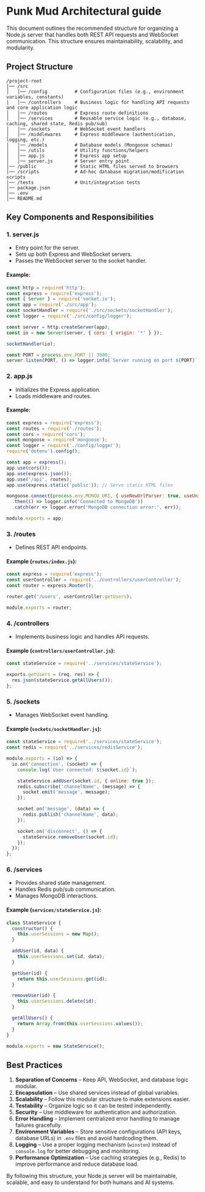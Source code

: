 # Punk Mud Architectural guide

This document outlines the recommended structure for organizing a Node.js server that handles both REST API requests and WebSocket communication. This structure ensures maintainability, scalability, and modularity.

## **Project Structure**

```
/project-root
│── /src
│   │── /config          # Configuration files (e.g., environment variables, constants)
│   │── /controllers     # Business logic for handling API requests and core application logic
│   │── /routes          # Express route definitions
│   │── /services        # Reusable service logic (e.g., database, caching, shared state, Redis pub/sub)
│   │── /sockets         # WebSocket event handlers
│   │── /middlewares     # Express middleware (authentication, logging, etc.)
│   │── /models          # Database models (Mongoose schemas)
│   │── /utils           # Utility functions/helpers
│   │── app.js           # Express app setup
│   │── server.js        # Server entry point
│── /public              # Static HTML files served to browsers
│── /scripts             # Ad-hoc database migration/modification scripts
│── /tests               # Unit/integration tests
│── package.json
│── .env
│── README.md
```

## **Key Components and Responsibilities**

### **1.** server.js

- Entry point for the server.
- Sets up both Express and WebSocket servers.
- Passes the WebSocket server to the socket handler.

#### Example:

```js
const http = require('http');
const express = require('express');
const { Server } = require('socket.io');
const app = require('./src/app');
const socketHandler = require('./src/sockets/socketHandler');
const logger = require('./src/config/logger');

const server = http.createServer(app);
const io = new Server(server, { cors: { origin: '*' } });

socketHandler(io);

const PORT = process.env.PORT || 3000;
server.listen(PORT, () => logger.info(`Server running on port ${PORT}`));
```

### **2.** app.js

- Initializes the Express application.
- Loads middleware and routes.

#### Example:

```js
const express = require('express');
const routes = require('./routes');
const cors = require('cors');
const mongoose = require('mongoose');
const logger = require('./config/logger');
require('dotenv').config();

const app = express();
app.use(cors());
app.use(express.json());
app.use('/api', routes);
app.use(express.static('public')); // Serve static HTML files

mongoose.connect(process.env.MONGO_URI, { useNewUrlParser: true, useUnifiedTopology: true })
  .then(() => logger.info('Connected to MongoDB'))
  .catch(err => logger.error('MongoDB connection error:', err));

module.exports = app;
```

### **3.** /routes

- Defines REST API endpoints.

#### Example (`routes/index.js`):

```js
const express = require('express');
const userController = require('../controllers/userController');
const router = express.Router();

router.get('/users', userController.getUsers);

module.exports = router;
```

### **4.** /controllers

- Implements business logic and handles API requests.

#### Example (`controllers/userController.js`):

```js
const stateService = require('../services/stateService');

exports.getUsers = (req, res) => {
  res.json(stateService.getAllUsers());
};
```

### **5.** /sockets

- Manages WebSocket event handling.

#### Example (`sockets/socketHandler.js`):

```js
const stateService = require('../services/stateService');
const redis = require('../services/redisService');

module.exports = (io) => {
  io.on('connection', (socket) => {
    console.log(`User connected: ${socket.id}`);

    stateService.addUser(socket.id, { online: true });
    redis.subscribe('channelName', (message) => {
      socket.emit('message', message);
    });

    socket.on('message', (data) => {
      redis.publish('channelName', data);
    });

    socket.on('disconnect', () => {
      stateService.removeUser(socket.id);
    });
  });
};
```

### **6.** /services

- Provides shared state management.
- Handles Redis pub/sub communication.
- Manages MongoDB interactions.

#### Example (`services/stateService.js`):

```js
class StateService {
  constructor() {
    this.userSessions = new Map();
  }

  addUser(id, data) {
    this.userSessions.set(id, data);
  }

  getUser(id) {
    return this.userSessions.get(id);
  }

  removeUser(id) {
    this.userSessions.delete(id);
  }

  getAllUsers() {
    return Array.from(this.userSessions.values());
  }
}

module.exports = new StateService();
```

## **Best Practices**

1. **Separation of Concerns** – Keep API, WebSocket, and database logic modular.
2. **Encapsulation** – Use shared services instead of global variables.
3. **Scalability** – Follow this modular structure to make extensions easier.
4. **Testability** – Organize logic so it can be tested independently.
5. **Security** – Use middleware for authentication and authorization.
6. **Error Handling** – Implement centralized error handling to manage failures gracefully.
7. **Environment Variables** – Store sensitive configurations (API keys, database URLs) in `.env` files and avoid hardcoding them.
8. **Logging** – Use a proper logging mechanism (`winston`) instead of `console.log` for better debugging and monitoring.
9. **Performance Optimization** – Use caching strategies (e.g., Redis) to improve performance and reduce database load.

By following this structure, your Node.js server will be maintainable, scalable, and easy to understand for both humans and AI systems.

